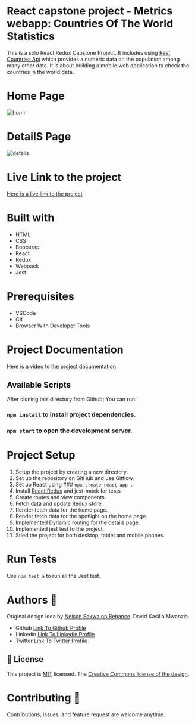 # React capstone project - Metrics webapp: Countries Of The World Statistics
This is a solo React Redux Capstone Project. It includes using [Rest Countries Api](https://restcountries.com/#api-endpoints-v3-name) which provides a numeric data on the population among many other data. It is about building a mobile web application to check the countries in the world data.

# Home Page
![homr](https://user-images.githubusercontent.com/83514256/194418850-2bac7d86-b805-4e79-b162-602108b70102.PNG)

# DetailS Page
![details](https://user-images.githubusercontent.com/83514256/194418862-7f0ae152-a3d7-4b3a-bc7b-c50b84546e03.PNG)


# Live Link to the project
[Here is a live link to the project](https://metrics-countries-kasilia-creations.netlify.app/)

# Built with
<ul>
<li>HTML</li>
<li>CSS</li>
<li>Bootstrap</li>
<li>React</li>
<li>Redux</li>
<li>Webpack</li>
<li>Jest</li>
</ul>

# Prerequisites
<ul>
<li>VSCode</li>
<li>Git</li>
<li>Browser With Developer Tools</li>
</ul>

# Project Documentation
[Here is a video to the project documentation](https://www.loom.com/share/3f56bb14e71f493f8c033836ea0daed6)

## Available Scripts
After cloning this directory from Github;
You can run:

### `npm install` to install project dependencies.

### `npm start` to open the development server.


# Project Setup
1. Setup the project by creating a new directory.
2. Set up the repository on GitHub and use Gitflow.
3. Set up React using ### `npx create-react-app .`
4. Install [React Redux](https://react-redux.js.org/) and jest-mock for tests
5. Create routes and view components.
6. Fetch data and update Redux store.
7. Render fetch data for the home page.
8. Render fetch data for the spotlight on the home page.
9. Implemented Dynamic routing for the details page.
10. Implemented jest test to the project.
11. Stled the project for both desktop, tablet and mobile phones.

# Run Tests
Use `npm test a`  to run all the Jest test.

# Authors  	:bookmark_tabs:
Original design idea by [Nelson Sakwa on Behance](https://www.behance.net/sakwadesignstudio).
David Kasilia Mwanzia
<ul>
<li>Github <a href="https://github.com/David-Kasilia">Link To Github Profile</a></li>
<li>Linkedin <a href="https://www.linkedin.com/in/david-kasilia-846241211/">Link To Linkedin Profile</a></li>
<li>Twitter <a href="https://twitter.com/DavidKasilia">Link To Twitter Profile</a></li>
</ul>

## 📝 License

This project is <a href="https://github.com/David-Kasilia/JavaScript-Capstone-Project/blob/develop/MIT.md">MIT</a></li> licensed.
The [Creative Commons license of the design](https://creativecommons.org/licenses/by-nc/4.0/).


# Contributing :handshake:
Contributions, issues, and feature request are welcome anytime.
